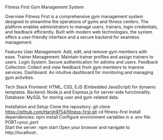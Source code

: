 Fitness First Gym Management System

Overview
Fitness First is a comprehensive gym management system designed to streamline the operations of gyms and fitness centers. The platform enables administrators to manage users, trainers, login credentials, and feedback efficiently. Built with modern web technologies, the system offers a user-friendly interface and a secure backend for seamless management.

Features
User Management: Add, edit, and remove gym members with ease.
Trainer Management: Maintain trainer profiles and assign trainers to users.
Login System: Secure authentication for admins and users.
Feedback Collection: Collect and view feedback from gym members to improve services.
Dashboard: An intuitive dashboard for monitoring and managing gym activities.

Tech Stack
Frontend: HTML, CSS, EJS (Embedded JavaScript) for dynamic templates.
Backend: Node.js and Express.js for server-side functionality.
Database: MySQL for storing user and gym-related data.

Installation and Setup
Clone the repository:
git clone https://github.com/Harsh9754/fitness-first.git
cd fitness-first
Install dependencies:
npm install
Configure environment variables in a .env file: 
PORT=your_port  
Start the server:
npm start
Open your browser and navigate to http://localhost:<PORT>.
